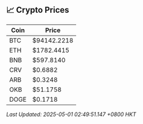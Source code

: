 ## 📈 Crypto Prices

| Coin | Price |
| ---- | ----- |
| BTC | $94142.2218 |
| ETH | $1782.4415 |
| BNB | $597.8140 |
| CRV | $0.6882 |
| ARB | $0.3248 |
| OKB | $51.1758 |
| DOGE | $0.1718 |

_Last Updated: 2025-05-01 02:49:51.147 +0800 HKT_
